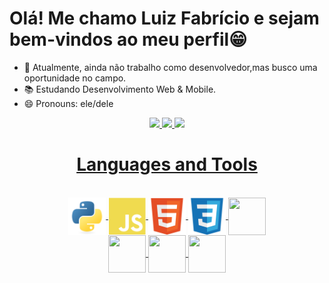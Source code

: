<h1>Olá! Me chamo Luiz Fabrício e sejam bem-vindos ao meu perfil😁</h1>

- 🔭 Atualmente, ainda não trabalho como desenvolvedor,mas busco uma oportunidade no campo.
- 📚 Estudando Desenvolvimento Web & Mobile. 
- 😄 Pronouns: ele/dele

<!--Minhas estatísticas-->

<p align="center">
  <a href="https://github.com/luizfabriciorex">
    
  <img height="50%" width="auto" src ="https://github-readme-stats.vercel.app/api?username=luizfabriciorex&show_icons=true&count_private=true&theme=vue-dark&hide_border=true&hide=issues,contribs&bg_color=00000000">
  
  <img height="50%" width="auto" src ="https://github-readme-stats.vercel.app/api/top-langs/?username=luizfabriciorex&layout=compact&hide_border=true&theme=vue-dark&bg_color=00000000&langs_count=16">
  
  <img src ="https://github-readme-streak-stats.herokuapp.com?user=luizfabriciorex&theme=vue-dark&hide_border=true&background=FFFFFF00">
</p>

 ##
  
<!--Languages and Tools-->
  
<h1 align="center">Languages and Tools</h1>  
<div align="center"><br>
  
  <img align="center" height="60" width="60" src="https://raw.githubusercontent.com/devicons/devicon/master/icons/python/python-original.svg">
  <img align="center" height="60" width="60" src="https://raw.githubusercontent.com/devicons/devicon/master/icons/javascript/javascript-plain.svg">
  <img align="center" height="60" width="60" src="https://raw.githubusercontent.com/devicons/devicon/master/icons/html5/html5-original.svg">
  <img align="center" height="60" width="60" src="https://raw.githubusercontent.com/devicons/devicon/master/icons/css3/css3-original.svg">
  <img align="center" height="60" width="60" src="https://cdn.jsdelivr.net/gh/devicons/devicon/icons/dart/dart-original.svg" />
  <br>
  <img align="center" height="60" width="60" src="https://cdn.jsdelivr.net/gh/devicons/devicon/icons/flutter/flutter-original.svg" />
  <img align="center" height="60" width="60" src="https://cdn.jsdelivr.net/gh/devicons/devicon/icons/vscode/vscode-original.svg" />
  <img align="center" height="60" width="60" src="https://cdn.jsdelivr.net/gh/devicons/devicon/icons/androidstudio/androidstudio-original.svg"/>
</div>



